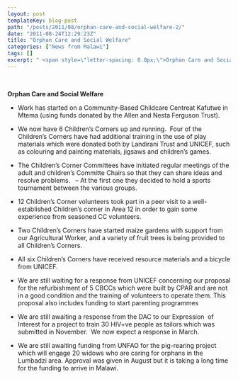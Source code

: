 ```yaml
---
layout: post
templateKey: blog-post
path: "/posts/2011/08/orphan-care-and-social-welfare-2/"
date: "2011-08-24T12:29:23Z"
title: "Orphan Care and Social Welfare"
categories: ["News from Malawi"]
tags: []
excerpt: " <span style=\"letter-spacing: 0.0px;\">Orphan Care and Social Welfare </span>* <span style=\"lette..."
---
```


 

<span style="letter-spacing: 0.0px;">**Orphan Care and Social Welfare** </span>

* <span style="letter-spacing: 0.0px;">Work has started on a Community-Based Childcare Centreat Kafutwe in Mtema (using funds donated by the Allen and Nesta Ferguson Trust).  </span>

* <span style="letter-spacing: 0.0px;">We now have 6 Children’s Corners up and running.  Four of the Children’s Corners have had additional training in the use of play materials which were donated both by Landirani Trust and UNICEF, such as colouring and painting materials, jigsaws and children’s games.</span>
* <span style="letter-spacing: 0.0px;">The Children’s Corner Committees have initiated regular meetings of the adult and children’s Committe Chairs so that they can share ideas and resolve problems.   – At the first one they decided to hold a sports tournament between the various groups.</span>
* <span style="letter-spacing: 0.0px;">12 Children’s Corner volunteers took part in a peer visit to a well-established Children’s corner in Area 12 in order to gain some experience from seasoned CC volunteers.</span>
* <span style="letter-spacing: 0.0px;">Two Children’s Corners have started maize gardens with support from our Agricultural Worker, and a variety of fruit trees is being provided to all Children’s Corners.</span>
* <span style="letter-spacing: 0.0px;">All six Children’s Corners have received resource materials and a bicycle from UNICEF.</span>
* <span style="letter-spacing: 0.0px;">We are still waiting for a response from UNICEF concerning our proposal for the refurbishment of 5 CBCCs which were built by CPAR and are not in a good condition and the training of volunteers to operate them. This proposal also includes funding to start parenting programmes</span>
* <span style="letter-spacing: 0.0px;">We are still awaiting a response from the DAC to our Expression  of Interest for a project to train 30 HIV+ve people as tailors which was submitted in November.  We now expect a response in March.</span>
* <span style="letter-spacing: 0.0px;">We are still awaiting funding from UNFAO for the pig-rearing project which will engage 20 widows who are caring for orphans in the Lumbadzi area. Approval was given in August but it is taking a long time for the funding to arrive in Malawi.</span>